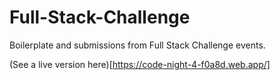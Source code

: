 # Full-Stack-Challenge
Boilerplate and submissions from Full Stack Challenge events. 

(See a live version here)[https://code-night-4-f0a8d.web.app/]
